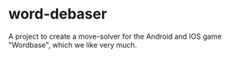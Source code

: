 # word-debaser
A project to create a move-solver for the Android and IOS game "Wordbase", which we like very much.
